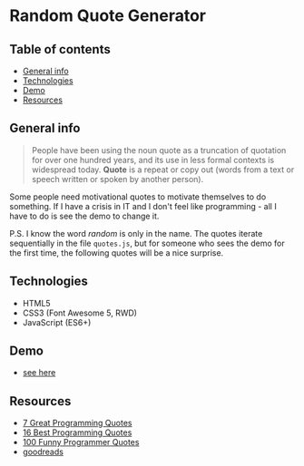 # Random Quote Generator

## Table of contents
* [General info](#general-info)
* [Technologies](#technologies)
* [Demo](#demo)
* [Resources](#resources)

## General info

>People have been using the noun quote as a truncation of quotation for over one hundred years, and its use in less formal contexts is widespread today. **Quote** is a repeat or copy out (words from a text or speech written or spoken by another person).

Some people need motivational quotes to motivate themselves to do something. If I have a crisis in IT and I don't feel like programming - all I have to do is see the demo to change it.

P.S. I know the word *random* is only in the name. The quotes iterate sequentially in the file `quotes.js`, but for someone who sees the demo for the first time, the following quotes will be a nice surprise.


## Technologies

* HTML5
* CSS3 (Font Awesome 5, RWD)
* JavaScript (ES6+)

## Demo

- [see here](https://mikulew.github.io/js-random-quote-generator/)

## Resources

- [7 Great Programming Quotes](https://dev.to/jeremycmorgan/7-great-programming-quotes-o95)
- [16 Best Programming Quotes](https://dzone.com/articles/best-programming-jokes-amp-quotes)
- [100 Funny Programmer Quotes](https://betterprogramming.pub/101-funny-programmer-quotes-76c7f335b92d)
- [goodreads](https://www.goodreads.com/quotes/tag/programming)